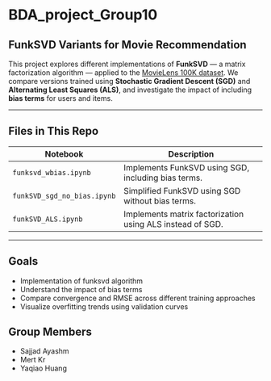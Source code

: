 # BDA_project_Group10

## FunkSVD Variants for Movie Recommendation

This project explores different implementations of **FunkSVD** — a matrix factorization algorithm — applied to the [MovieLens 100K dataset](https://grouplens.org/datasets/movielens/100k/). We compare versions trained using **Stochastic Gradient Descent (SGD)** and **Alternating Least Squares (ALS)**, and investigate the impact of including **bias terms** for users and items.

---

## Files in This Repo

| Notebook                              | Description                                                  |
|---------------------------------------|--------------------------------------------------------------|
| `funksvd_wbias.ipynb`                 | Implements FunkSVD using SGD, including bias terms.          |
| `funkSVD_sgd_no_bias.ipynb`           | Simplified FunkSVD using SGD without bias terms.             |
| `funkSVD_ALS.ipynb`                   | Implements matrix factorization using ALS instead of SGD.    |

---

## Goals

- Implementation of funksvd algorithm
- Understand the impact of bias terms
- Compare convergence and RMSE across different training approaches
- Visualize overfitting trends using validation curves

## Group Members

- Sajjad Ayashm  
- Mert Kr  
- Yaqiao Huang
